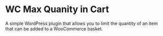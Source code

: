 # WC Max Quanity in Cart
A simple WordPress plugin that allows you to limit the quantity of an item that can be added to a WooCommerce basket.
